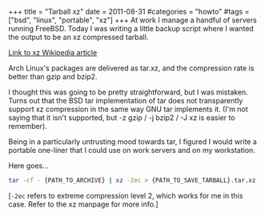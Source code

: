 +++
title = "Tarball xz"
date = 2011-08-31
#categories = "howto"
#tags = ["bsd", "linux", "portable", "xz"]
+++
At work I manage a handful of servers running FreeBSD. Today I was writing a little backup script where I wanted the output to be an xz compressed tarball.

[Link to xz Wikipedia article][wikipedia-xz]

Arch Linux's packages are delivered as tar.xz, and the compression rate is better than gzip and bzip2.

I thought this was going to be pretty straightforward, but I was mistaken. Turns out that the BSD tar implementation of tar does not transparently support xz compression in the same way GNU tar implements it. (I'm not saying that it isn't supported, but -z gzip / -j bzip2 / -J xz is easier to remember).

Being in a particularly untrusting mood towards tar, I figured I would write a portable one-liner that I could use on work servers and on my workstation.

Here goes...

```sh
tar -cf - {PATH_TO_ARCHIVE} | xz -2ec > {PATH_TO_SAVE_TARBALL}.tar.xz
```

[`-2ec` refers to extreme compression level 2, which works for me in this case. Refer to the xz manpage for more info.]

[wikipedia-xz]: http://en.wikipedia.org/wiki/Xz
